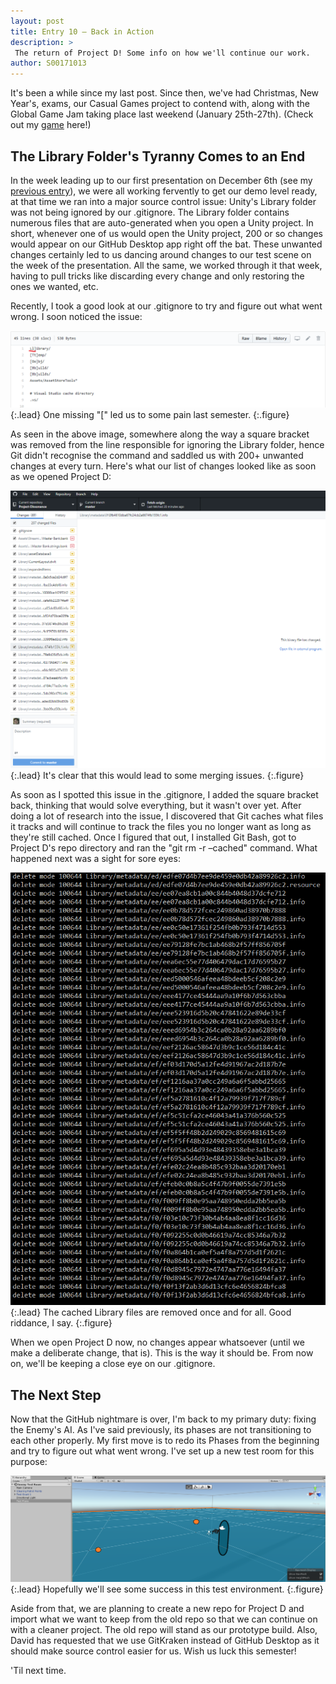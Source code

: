 ```yaml
---
layout: post
title: Entry 10 — Back in Action
description: >
 The return of Project D! Some info on how we'll continue our work.
author: S00171013
---
```


It's been a while since my last post. Since then, we've had Christmas, New Year's, exams, our Casual Games project to contend with, along with the Global Game Jam
taking place last weekend (January 25th-27th). (Check out my [game](https://globalgamejam.org/2019/games/lovely-collectibles) here!)

## The Library Folder's Tyranny Comes to an End

In the week leading up to our first presentation on December 6th (see my [previous entry](https://itsgamedevteamy3.github.io/jack/2018-12-09-entry-nine/)),
we were all working fervently to get our demo level ready, at that time we ran into a major source control issue: Unity's Library folder was not being ignored
by our .gitignore. The Library folder contains numerous files that are auto-generated when you open a Unity project. In short, whenever one of us would open the
Unity project, 200 or so changes would appear on our GitHub Desktop app right off the bat. These unwanted changes certainly led to us dancing around changes to 
our test scene on the week of the presentation. All the same, we worked through it that week, having to pull tricks like discarding every change and only restoring the ones we wanted, etc.

Recently, I took a good look at our .gitignore to try and figure out what went wrong. I soon noticed the issue:

![One Square Bracket](/assets/img/concept_art/jack/semester_two/mistake.png){:.lead}
One missing "[" led us to some pain last semester.
{:.figure}

As seen in the above image, somewhere along the way a square bracket was removed from the line responsible for ignoring the Library folder, hence Git didn't recognise the command and
saddled us with 200+ unwanted changes at every turn. Here's what our list of changes looked like as soon as we opened Project D:

![Attack of the Metadata](/assets/img/concept_art/jack/semester_two/messy_changes.png){:.lead}
It's clear that this would lead to some merging issues.
{:.figure}

As soon as I spotted this issue in the .gitignore, I added the square bracket back, thinking that would solve everything, but it wasn't over yet. After doing a lot of research into the issue,
I discovered that Git caches what files it tracks and will continue to track the files you no longer want as long as they're still cached. Once I figured that out, I installed Git Bash, got to
Project D's repo directory and ran the "git rm -r –cached" command. What happened next was a sight for sore eyes:

![DELETE, DELETE, DELETE](/assets/img/concept_art/jack/semester_two/delete.png){:.lead}
The cached Library files are removed once and for all. Good riddance, I say. 
{:.figure}

When we open Project D now, no changes appear whatsoever (until we make a deliberate change, that is). This is the way it should be. From now on, we'll be keeping a close eye on our .gitignore.

## The Next Step

Now that the GitHub nightmare is over, I'm back to my primary duty: fixing the Enemy's AI. As I've said previously, its phases are not transitioning to each other properly. My first move is to redo its Phases from the beginning and try to figure out what went wrong. I've set up a new
test room for this purpose:

![Test Zone](/assets/img/concept_art/jack/semester_two/test_zone.png){:.lead}
Hopefully we'll see some success in this test environment.
{:.figure}

Aside from that, we are planning to create a new repo for Project D and import what we want to keep from the old repo so that we can continue on with a cleaner project. The old repo will stand as our prototype build. Also, David has requested that we use GitKraken
instead of GitHub Desktop as it should make source control easier for us. Wish us luck this semester!

'Til next time.